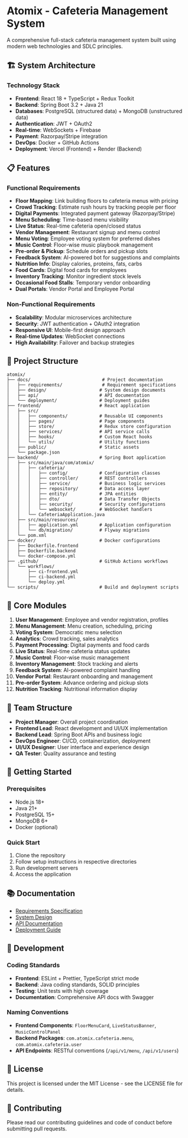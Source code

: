 # Atomix - Cafeteria Management System

A comprehensive full-stack cafeteria management system built using modern web technologies and SDLC principles.

## 🏗️ System Architecture

### Technology Stack
- **Frontend**: React 18 + TypeScript + Redux Toolkit
- **Backend**: Spring Boot 3.2 + Java 21
- **Databases**: PostgreSQL (structured data) + MongoDB (unstructured data)
- **Authentication**: JWT + OAuth2
- **Real-time**: WebSockets + Firebase
- **Payment**: Razorpay/Stripe integration
- **DevOps**: Docker + GitHub Actions
- **Deployment**: Vercel (Frontend) + Render (Backend)

## 📋 Features

### Functional Requirements
- **Floor Mapping**: Link building floors to cafeteria menus with pricing
- **Crowd Tracking**: Estimate rush hours by tracking people per floor
- **Digital Payments**: Integrated payment gateway (Razorpay/Stripe)
- **Menu Scheduling**: Time-based menu visibility
- **Live Status**: Real-time cafeteria open/closed status
- **Vendor Management**: Restaurant signup and menu control
- **Menu Voting**: Employee voting system for preferred dishes
- **Music Control**: Floor-wise music playbook management
- **Pre-order & Pickup**: Schedule orders and pickup slots
- **Feedback System**: AI-powered bot for suggestions and complaints
- **Nutrition Info**: Display calories, proteins, fats, carbs
- **Food Cards**: Digital food cards for employees
- **Inventory Tracking**: Monitor ingredient stock levels
- **Occasional Food Stalls**: Temporary vendor onboarding
- **Dual Portals**: Vendor Portal and Employee Portal

### Non-Functional Requirements
- **Scalability**: Modular microservices architecture
- **Security**: JWT authentication + OAuth2 integration
- **Responsive UI**: Mobile-first design approach
- **Real-time Updates**: WebSocket connections
- **High Availability**: Failover and backup strategies

## 🏢 Project Structure

```
atomix/
├── docs/                           # Project documentation
│   ├── requirements/               # Requirement specifications
│   ├── design/                    # System design documents
│   ├── api/                       # API documentation
│   └── deployment/                # Deployment guides
├── frontend/                      # React application
│   ├── src/
│   │   ├── components/            # Reusable UI components
│   │   ├── pages/                 # Page components
│   │   ├── store/                 # Redux store configuration
│   │   ├── services/              # API service calls
│   │   ├── hooks/                 # Custom React hooks
│   │   └── utils/                 # Utility functions
│   ├── public/                    # Static assets
│   └── package.json
├── backend/                       # Spring Boot application
│   ├── src/main/java/com/atomix/
│   │   ├── cafeteria/
│   │   │   ├── config/            # Configuration classes
│   │   │   ├── controller/        # REST controllers
│   │   │   ├── service/           # Business logic services
│   │   │   ├── repository/        # Data access layer
│   │   │   ├── entity/            # JPA entities
│   │   │   ├── dto/               # Data Transfer Objects
│   │   │   ├── security/          # Security configurations
│   │   │   └── websocket/         # WebSocket handlers
│   │   └── CafeteriaApplication.java
│   ├── src/main/resources/
│   │   ├── application.yml        # Application configuration
│   │   └── db/migration/          # Flyway migrations
│   └── pom.xml
├── docker/                        # Docker configurations
│   ├── Dockerfile.frontend
│   ├── Dockerfile.backend
│   └── docker-compose.yml
├── .github/                       # GitHub Actions workflows
│   └── workflows/
│       ├── ci-frontend.yml
│       ├── ci-backend.yml
│       └── deploy.yml
└── scripts/                       # Build and deployment scripts
```

## 🎯 Core Modules

1. **User Management**: Employee and vendor registration, profiles
2. **Menu Management**: Menu creation, scheduling, pricing
3. **Voting System**: Democratic menu selection
4. **Analytics**: Crowd tracking, sales analytics
5. **Payment Processing**: Digital payments and food cards
6. **Live Status**: Real-time cafeteria status updates
7. **Music Control**: Floor-wise music management
8. **Inventory Management**: Stock tracking and alerts
9. **Feedback System**: AI-powered complaint handling
10. **Vendor Portal**: Restaurant onboarding and management
11. **Pre-order System**: Advance ordering and pickup slots
12. **Nutrition Tracking**: Nutritional information display

## 👥 Team Structure

- **Project Manager**: Overall project coordination
- **Frontend Lead**: React development and UI/UX implementation
- **Backend Lead**: Spring Boot APIs and business logic
- **DevOps Engineer**: CI/CD, containerization, deployment
- **UI/UX Designer**: User interface and experience design
- **QA Tester**: Quality assurance and testing

## 🚀 Getting Started

### Prerequisites
- Node.js 18+
- Java 21+
- PostgreSQL 15+
- MongoDB 6+
- Docker (optional)

### Quick Start
1. Clone the repository
2. Follow setup instructions in respective directories
3. Run development servers
4. Access the application

## 📚 Documentation

- [Requirements Specification](docs/requirements/)
- [System Design](docs/design/)
- [API Documentation](docs/api/)
- [Deployment Guide](docs/deployment/)

## 🔧 Development

### Coding Standards
- **Frontend**: ESLint + Prettier, TypeScript strict mode
- **Backend**: Java coding standards, SOLID principles
- **Testing**: Unit tests with high coverage
- **Documentation**: Comprehensive API docs with Swagger

### Naming Conventions
- **Frontend Components**: `FloorMenuCard`, `LiveStatusBanner`, `MusicControlPanel`
- **Backend Packages**: `com.atomix.cafeteria.menu`, `com.atomix.cafeteria.user`
- **API Endpoints**: RESTful conventions (`/api/v1/menu`, `/api/v1/users`)

## 📄 License

This project is licensed under the MIT License - see the LICENSE file for details.

## 🤝 Contributing

Please read our contributing guidelines and code of conduct before submitting pull requests.


